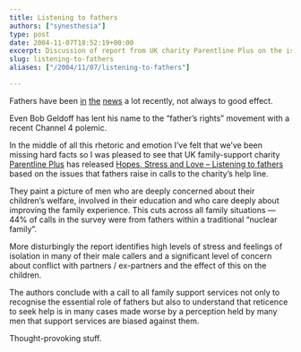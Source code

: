 ```yaml
---
title: Listening to fathers
authors: ["synesthesia"]
type: post
date: 2004-11-07T18:52:19+00:00
excerpt: Discussion of report from UK charity Parentline Plus on the issues facing fathers.
slug: listening-to-fathers 
aliases: ["/2004/11/07/listening-to-fathers"]

---
```

Fathers have been [in][1] [the][2] [news][3] a lot recently, not always to good effect. 

Even Bob Geldoff has lent his name to the &#8220;father&#8217;s rights&#8221; movement with a recent Channel 4 polemic.

In the middle of all this rhetoric and emotion I&#8217;ve felt that we&#8217;ve been missing hard facts so I was pleased to see that UK family-support charity [Parentline Plus][4] has released [Hopes, Stress and Love &#8211; Listening to fathers][5] based on the issues that fathers raise in calls to the charity&#8217;s help line.

They paint a picture of men who are deeply concerned about their children&#8217;s welfare, involved in their education and who care deeply about improving the family experience. This cuts across all family situations &#8212; 44% of calls in the survey were from fathers within a traditional &#8220;nuclear family&#8221;. 

More disturbingly the report identifies high levels of stress and feelings of isolation in many of their male callers and a significant level of concern about conflict with partners / ex-partners and the effect of this on the children.

The authors conclude with a call to all family support services not only to recognise the essential role of fathers but also to understand that reticence to seek help is in many cases made worse by a perception held by many men that support services are biased against them.

Thought-provoking stuff.

 [1]: https://news.bbc.co.uk/1/hi/uk/3653986.stm
 [2]: https://news.bbc.co.uk/1/hi/england/london/3646948.stm
 [3]: https://news.bbc.co.uk/1/hi/uk_politics/3728617.stm
 [4]: https://www.parentlineplus.org.uk/
 [5]: https://www.parentlineplus.org.uk/uploads/tx_policyreports/Fathers_report_2004_01.doc ""